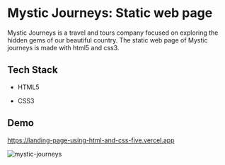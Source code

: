 # Mystic Journeys: Static web page

Mystic Journeys is a travel and tours company focused on exploring the hidden gems of our beautiful country. The static web page of Mystic journeys is made with html5 and css3.

## Tech Stack

- HTML5

- CSS3

## Demo

https://landing-page-using-html-and-css-five.vercel.app

![mystic-journeys](https://github.com/user-attachments/assets/9bebd00f-77fe-41d8-8bf1-b7df31b4842e)

